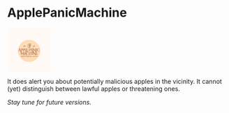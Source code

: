 # ApplePanicMachine

<img align="center" width="100" height="100" src="/datos/APMLogo.png">


It does alert you about potentially malicious apples in the vicinity. It cannot (yet) distinguish between lawful apples or threatening ones. 

_Stay tune for future versions._

